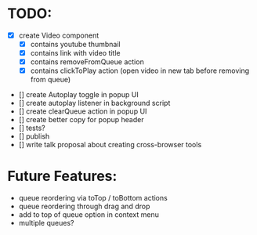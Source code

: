 # TODO:

- [X] create Video component
  - [X] contains youtube thumbnail
  - [X] contains link with video title
  - [X] contains removeFromQueue action
  - [X] contains clickToPlay action (open video in new tab before removing from queue)
- [] create Autoplay toggle in popup UI
- [] create autoplay listener in background script
- [] create clearQueue action in popup UI
- [] create better copy for popup header
- [] tests?
- [] publish
- [] write talk proposal about creating cross-browser tools

# Future Features:

- queue reordering via toTop / toBottom actions
- queue reordering through drag and drop
- add to top of queue option in context menu
- multiple queues?
